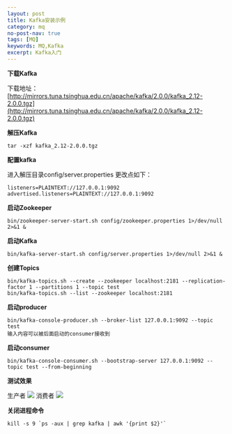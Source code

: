 ```yaml
---
layout: post
title: Kafka安装示例
category: mq
no-post-nav: true
tags: [MQ]
keywords: MQ,Kafka
excerpt: Kafka入门
---
```


**下载Kafka**

下载地址：[http://mirrors.tuna.tsinghua.edu.cn/apache/kafka/2.0.0/kafka_2.12-2.0.0.tgz](http://mirrors.tuna.tsinghua.edu.cn/apache/kafka/2.0.0/kafka_2.12-2.0.0.tgz)

**解压Kafka**

```
tar -xzf kafka_2.12-2.0.0.tgz
```

**配置kafka**

进入解压目录config/server.properties
更改点如下：
```
listeners=PLAINTEXT://127.0.0.1:9092
advertised.listeners=PLAINTEXT://127.0.0.1:9092
```

**启动Zookeeper**

```
bin/zookeeper-server-start.sh config/zookeeper.properties 1>/dev/null 2>&1 &
```

**启动Kafka**

```
bin/kafka-server-start.sh config/server.properties 1>/dev/null 2>&1 &
```

**创建Topics**

```
bin/kafka-topics.sh --create --zookeeper localhost:2181 --replication-factor 1 --partitions 1 --topic test
bin/kafka-topics.sh --list --zookeeper localhost:2181
```

**启动producer**

```
bin/kafka-console-producer.sh --broker-list 127.0.0.1:9092 --topic test
输入内容可以被后面启动的consumer接收到
```

**启动consumer**

```
bin/kafka-console-consumer.sh --bootstrap-server 127.0.0.1:9092 --topic test --from-beginning
```

**测试效果**

生产者
![](https://www.trisonlu.com/assets/images/2018/mq/kafka_producer.png)
消费者
![](https://www.trisonlu.com/assets/images/2018/mq/kafka_consumer.png)

**关闭进程命令**

```
kill -s 9 `ps -aux | grep kafka | awk '{print $2}'`
```

